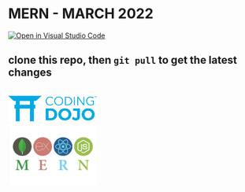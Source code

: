 # MERN - MARCH 2022

[![Open in Visual Studio Code](https://open.vscode.dev/badges/open-in-vscode.svg)](https://open.vscode.dev/jupiterorbita/MERN_JAN_2022)

## clone this repo, then `git pull` to get the latest changes

<br/>

<img src="https://raw.githubusercontent.com/jupiterorbita/git_assets/master/CD_Horizontal_Logo_Blue.png" alt="Coding Dojo Logo" width="180">

<br/>

<img src="https://raw.githubusercontent.com/jupiterorbita/git_assets/master/MERN-logo-white.jpg" alt="Mern logo" width="180">
